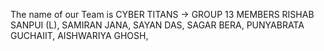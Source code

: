 The name of our Team is CYBER TITANS -> GROUP 13
MEMBERS
RISHAB SANPUI (L),
SAMIRAN JANA,
SAYAN DAS,
SAGAR BERA,
PUNYABRATA GUCHAIIT,
AISHWARIYA GHOSH,
